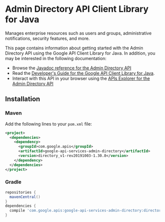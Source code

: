 # Admin Directory API Client Library for Java

Manages enterprise resources such as users and groups, administrative notifications, security features, and more.

This page contains information about getting started with the Admin Directory API
using the Google API Client Library for Java. In addition, you may be interested
in the following documentation:

* Browse the [Javadoc reference for the Admin Directory API][javadoc]
* Read the [Developer's Guide for the Google API Client Library for Java][google-api-client].
* Interact with this API in your browser using the [APIs Explorer for the Admin Directory API][api-explorer]

## Installation

### Maven

Add the following lines to your `pom.xml` file:

```xml
<project>
  <dependencies>
    <dependency>
      <groupId>com.google.apis</groupId>
      <artifactId>google-api-services-admin-directory</artifactId>
      <version>directory_v1-rev20191003-1.30.8</version>
    </dependency>
  </dependencies>
</project>
```

### Gradle

```gradle
repositories {
  mavenCentral()
}
dependencies {
  compile 'com.google.apis:google-api-services-admin-directory:directory_v1-rev20191003-1.30.8'
}
```

[javadoc]: https://googleapis.dev/java/google-api-services-admin-directory/latest/index.html
[google-api-client]: https://github.com/googleapis/google-api-java-client/
[api-explorer]: https://developers.google.com/apis-explorer/#p/admin/v1/
